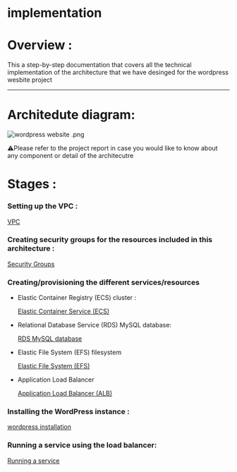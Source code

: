# implementation

# Overview :

This a step-by-step documentation that covers all the technical implementation of the architecture that we have desinged for the wordpress wesbite project 

---

# Architedute diagram:

![wordpress website .png](implementation%20e76752d9513b4547ad4e263afa9a064e/wordpress_website_.png)

⚠️Please refer to the project report in case you would like to know about any component or detail of the architecutre 

# Stages :

### Setting up the VPC  :

[VPC](VPC%209048cce4791b4ba9a0cb45612060b464.md)

### Creating security groups for the resources included in this architecture :

[Security Groups](Security%20Groups%2049d5fb10a966425fb62e92a034567624.md)

### Creating/provisioning the different services/resources

- Elastic Container Registry (ECS) cluster :
    
    [Elastic Container Service (ECS)](Elastic%20Container%20Service%20(ECS)%208a850e733f9b4cf6b0f50743ab1fb7fc.md)
    
- Relational Database Service (RDS) MySQL database:
    
    [RDS MySQL database](RDS%20MySQL%20database%20fd2fe6678dfa4a988bc4b2ba43815f69.md)
    
- Elastic File System (EFS) filesystem
    
    [Elastic File System (EFS)](Elastic%20File%20System%20(EFS)%205cc8c7f378404bbc85949ff11c3d7f1f.md)
    
- Application Load Balancer
    
    [Application Load Balancer (ALB)](Application%20Load%20Balancer%20(ALB)%2032ab4bc97415421a95d2a36a3acee1f7.md)
    

### Installing the WordPress instance :

[wordpress installation ](wordpress%20installation%202dedc8ab83cf414794afb5de898bed26.md)

### Running a service using the load balancer:

[Running a service](Running%20a%20service%20de4adc0450cb4cda9a6fa7fc8ff97fc2.md)
